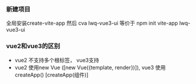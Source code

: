 
### 新建项目
全局安装create-vite-app 然后 cva lwq-vue3-ui 等价于 npm init vite-app lwq-vue3-ui

### vue2和vue3的区别
- vue2 不支持多个根标签， vue3支持
- vue2 使用new Vue ([new Vue({template, render})]), vue3 使用createApp() [createApp(组件)]
